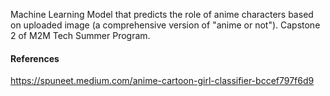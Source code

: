 Machine Learning Model that predicts the role of anime characters based on uploaded image (a comprehensive version of "anime or not"). Capstone 2 of M2M Tech Summer Program.

#### References
https://spuneet.medium.com/anime-cartoon-girl-classifier-bccef797f6d9


